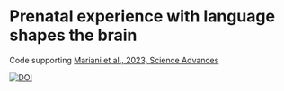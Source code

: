 # Prenatal experience with language shapes the brain

Code supporting [Mariani et al., 2023, Science Advances]([https://www.biorxiv.org/content/10.1101/2023.05.25.542259v1](https://www.science.org/doi/full/10.1126/sciadv.adj3524))

[![DOI](https://zenodo.org/badge/693539751.svg)](https://zenodo.org/badge/latestdoi/693539751)
